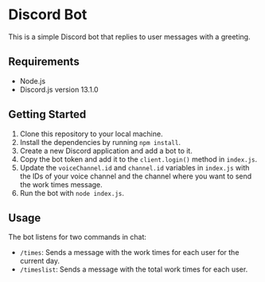 # Discord Bot

This is a simple Discord bot that replies to user messages with a greeting.

## Requirements

* Node.js
* Discord.js version 13.1.0

## Getting Started

1. Clone this repository to your local machine.
2. Install the dependencies by running `npm install`.
3. Create a new Discord application and add a bot to it.
4. Copy the bot token and add it to the `client.login()` method in `index.js`.
5. Update the `voiceChannel.id` and `channel.id` variables in `index.js` with the IDs of your voice channel and the channel where you want to send the work times message.
6. Run the bot with `node index.js`.

## Usage

The bot listens for two commands in chat:

- `/times`: Sends a message with the work times for each user for the current day.
- `/timeslist`: Sends a message with the total work times for each user.


